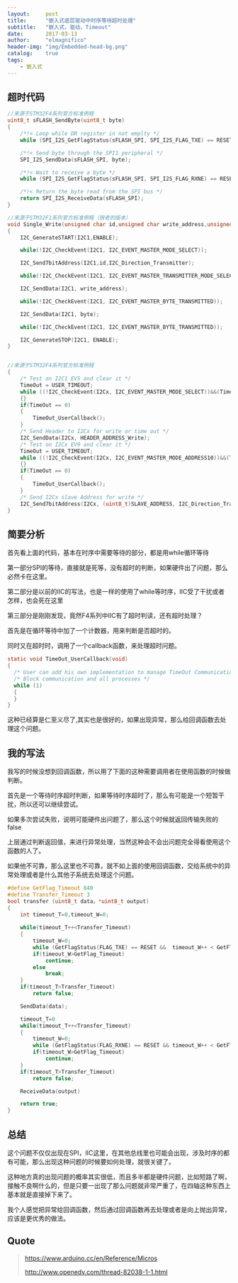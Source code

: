 ```yaml
---
layout:     post
title:      "嵌入式底层驱动中时序等待超时处理"
subtitle:   "嵌入式，驱动，Timeout"
date:       2017-03-13
author:     "elmagnifico"
header-img: "img/Embedded-head-bg.png"
catalog:    true
tags:
    - 嵌入式
---
```


## 超时代码

```c
//来源于STM32F4系列官方标准例程
uint8_t sFLASH_SendByte(uint8_t byte)
{
  	/*!< Loop while DR register in not emplty */
  	while (SPI_I2S_GetFlagStatus(sFLASH_SPI, SPI_I2S_FLAG_TXE) == RESET);

  	/*!< Send byte through the SPI1 peripheral */
  	SPI_I2S_SendData(sFLASH_SPI, byte);

  	/*!< Wait to receive a byte */
  	while (SPI_I2S_GetFlagStatus(sFLASH_SPI, SPI_I2S_FLAG_RXNE) == RESET);

  	/*!< Return the byte read from the SPI bus */
	return SPI_I2S_ReceiveData(sFLASH_SPI);
}

//来源于STM32F1系列官方标准例程（很老的版本）
void Single_Write(unsigned char id,unsigned char write_address,unsigned char byte)
{
	I2C_GenerateSTART(I2C1,ENABLE);

	while(!I2C_CheckEvent(I2C1, I2C_EVENT_MASTER_MODE_SELECT));

	I2C_Send7bitAddress(I2C1,id,I2C_Direction_Transmitter);

	while(!I2C_CheckEvent(I2C1, I2C_EVENT_MASTER_TRANSMITTER_MODE_SELECTED));

	I2C_SendData(I2C1, write_address);

	while(!I2C_CheckEvent(I2C1, I2C_EVENT_MASTER_BYTE_TRANSMITTED));

	I2C_SendData(I2C1, byte);

	while(!I2C_CheckEvent(I2C1, I2C_EVENT_MASTER_BYTE_TRANSMITTED));

	I2C_GenerateSTOP(I2C1, ENABLE);
}


//来源于STM32F4系列官方标准例程
{
  	/* Test on I2C1 EV5 and clear it */
  	TimeOut = USER_TIMEOUT;
  	while ((!I2C_CheckEvent(I2Cx, I2C_EVENT_MASTER_MODE_SELECT))&&(TimeOut != 0x00))
  	{} 
  	if(TimeOut == 0)
  	{
    	TimeOut_UserCallback();
  	}
  	/* Send Header to I2Cx for write or time out */
  	I2C_SendData(I2Cx, HEADER_ADDRESS_Write);
  	/* Test on I2Cx EV9 and clear it */
  	TimeOut = USER_TIMEOUT;
  	while ((!I2C_CheckEvent(I2Cx, I2C_EVENT_MASTER_MODE_ADDRESS10))&&(TimeOut != 0x00))
  	{} 
  	if(TimeOut == 0)
  	{
    	TimeOut_UserCallback();
  	}
  	/* Send I2Cx slave Address for write */
  	I2C_Send7bitAddress(I2Cx, (uint8_t)SLAVE_ADDRESS, I2C_Direction_Transmitter);
}
```
## 简要分析

首先看上面的代码，基本在时序中需要等待的部分，都是用while循环等待

第一部分SPI的等待，直接就是死等，没有超时的判断，如果硬件出了问题，那么必然卡在这里。

第二部分是以前的IIC的写法，也是一样的使用了while等时序，IIC受了干扰或者怎样，也会死在这里

第三部分是刚刚发现，竟然F4系列中IIC有了超时判读，还有超时处理？

首先是在循环等待中加了一个计数器，用来判断是否超时的。

同时又在超时时，调用了一个callback函数，来处理超时问题。

```c
static void TimeOut_UserCallback(void)
{
  /* User can add his own implementation to manage TimeOut Communication failure */
  /* Block communication and all processes */
  while (1)
  {   
  }
}
```

这种已经算是仁至义尽了,其实也是很好的，如果出现异常，那么给回调函数去处理这个问题。

## 我的写法

我写的时候没想到回调函数，所以用了下面的这种需要调用者在使用函数的时候做判断。

首先是一个等待时序超时判断，如果等待时序超时了，那么有可能是一个短暂干扰，所以还可以继续尝试。

如果多次尝试失败，说明可能硬件出问题了，那么这个时候就返回传输失败的false

上层通过判断返回值，来进行异常处理，当然这种会不会出问题完全得看使用这个函数的人了。

如果他不可靠，那么这里也不可靠，就不如上面的使用回调函数，交给系统中的异常处理或者是什么其他子系统去处理这个问题。

```c
#define GetFlag_Timeout 840
#define Transfer_Timeout 3
bool transfer (uint8_t data，*uint8_t output)
{
	int timeout_T=0,timeout_W=0;
	
	while(timeout_T++<Transfer_Timeout)
	{
		timeout_W=0;
  		while (GetFlagStatus(FLAG_TXE) == RESET &&  timeout_W++ < GetFlag_Timeout){}
		if(timeout_W>GetFlag_Timeout)
			continue;
		else
			break;
	}
	if(timeout_T>Transfer_Timeout)
		return false;

	SendData(data);

	timeout_T=0
 	while(timeout_T++<Transfer_Timeout)
	{
		timeout_W=0;
		while (GetFlagStatus(FLAG_RXNE) == RESET && timeout_W++ < GetFlag_Timeout){} 
		if(timeout_W>GetFlag_Timeout)
			continue;
	}
	if(timeout_T>Transfer_Timeout)
		return false;

	ReceiveData(output)

	return true;
}
```

## 总结

这个问题不仅仅出现在SPI，IIC这里，在其他总线里也可能会出现，涉及时序的都有可能，那么出现这种问题的时候要如何处理，就很关键了。

这种地方真的出现问题的概率其实很低，而且多半都是硬件问题，比如短路了啊，接触不良啊什么的，但是只要一出现了那么问题就非常严重了，在四轴这种东西上基本就是直接掉下来了。

我个人感觉把异常给回调函数，然后通过回调函数再去处理或者是向上抛出异常，应该是更优秀的做法。

## Quote

> https://www.arduino.cc/en/Reference/Micros
> 
> http://www.openedv.com/thread-82038-1-1.html